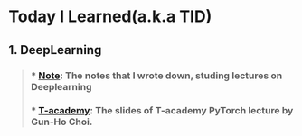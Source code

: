 # Today I Learned(a.k.a TID)

## 1. DeepLearning
>### * [Note](https://github.com/Alohasprit/TIL/tree/master/Deep_Learning/Note): The notes that I wrote down, studing lectures on Deeplearning
>### * [T-academy](https://github.com/Alohasprit/TIL/tree/master/Deep_Learning/T-academy): The slides of T-academy PyTorch lecture by Gun-Ho Choi.
